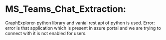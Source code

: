 # MS_Teams_Chat_Extraction:
GraphExplorer-python library and vanial rest api of python is used.
Error:
error is that application which is present in azure portal and we are trying to connect with it is not enabled for users.
